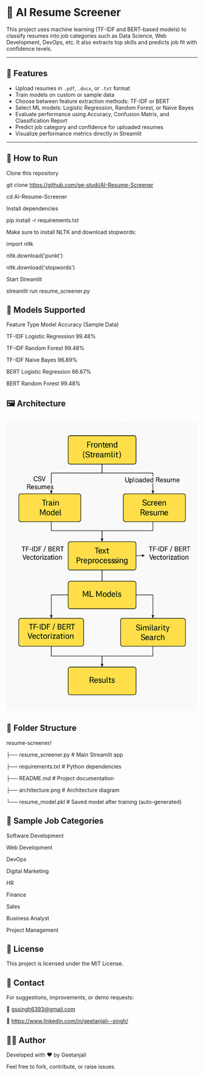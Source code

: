 # 🤖 AI Resume Screener

This project uses machine learning (TF-IDF and BERT-based models) to classify resumes into job categories such as Data Science, Web Development, DevOps, etc. It also extracts top skills and predicts job fit with confidence levels.

---

## 📌 Features

- Upload resumes in `.pdf`, `.docx`, or `.txt` format
- Train models on custom or sample data
- Choose between feature extraction methods: TF-IDF or BERT
- Select ML models: Logistic Regression, Random Forest, or Naive Bayes
- Evaluate performance using Accuracy, Confusion Matrix, and Classification Report
- Predict job category and confidence for uploaded resumes
- Visualize performance metrics directly in Streamlit

---

## 🚀 How to Run

Clone this repository

git clone https://github.com/ge-studi/AI-Resume-Screener

cd AI-Resume-Screener

Install dependencies

pip install -r requirements.txt

Make sure to install NLTK and download stopwords:


import nltk

nltk.download('punkt')

nltk.download('stopwords')

Start Streamlit

streamlit run resume_screener.py


🧠 Models Supported
---
Feature Type	Model	Accuracy (Sample Data)

TF-IDF	Logistic Regression	99.48%

TF-IDF	Random Forest	99.48%

TF-IDF	Naive Bayes	96.89%

BERT	Logistic Regression	66.67%

BERT	Random Forest	99.48%


🖼 Architecture
---
![Architecture](architecture.png)
---

📂 Folder Structure
---
resume-screener/

├── resume_screener.py        # Main Streamlit app

├── requirements.txt          # Python dependencies

├── README.md                 # Project documentation

├── architecture.png          # Architecture diagram

└── resume_model.pkl          # Saved model after training (auto-generated)



🔖 Sample Job Categories
---
Software Development

Web Development

DevOps

Digital Marketing

HR

Finance

Sales

Business Analyst

Project Management


📃 License
---
This project is licensed under the MIT License.


📩 Contact
---
For suggestions, improvements, or demo requests:

📧 gssingh6393@gmail.com

🔗 https://www.linkedin.com/in/geetanjali--singh/


🧑‍💻 Author
---
Developed with ❤️ by Geetanjali 

Feel free to fork, contribute, or raise issues.




